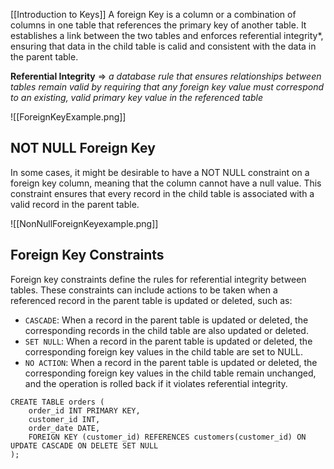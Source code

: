 [[Introduction to Keys]]
A foreign Key is a column or a combination of columns in one table that references the primary key of another table. It establishes a link between the two tables and enforces referential integrity*, ensuring that data in the child table is calid and consistent with the data in the parent table.

**Referential Integrity** => *a database rule that ensures relationships between tables remain valid by requiring that any foreign key value must correspond to an existing, valid primary key value in the referenced table*

![[ForeignKeyExample.png]]

## NOT NULL Foreign Key

In some cases, it might be desirable to have a NOT NULL constraint on a foreign key column, meaning that the column cannot have a null value. This constraint ensures that every record in the child table is associated with a valid record in the parent table.

![[NonNullForeignKeyexample.png]]

## Foreign Key Constraints 

Foreign key constraints define the rules for referential integrity between tables. These constraints can include actions to be taken when a referenced record in the parent table is updated or deleted, such as:
- `CASCADE`: When a record in the parent table is updated or deleted, the corresponding records in the child table are also updated or deleted.
- `SET NULL`: When a record in the parent table is updated or deleted, the corresponding foreign key values in the child table are set to NULL.
- `NO ACTION`: When a record in the parent table is updated or deleted, the corresponding foreign key values in the child table remain unchanged, and the operation is rolled back if it violates referential integrity.

```
CREATE TABLE orders (
    order_id INT PRIMARY KEY,
    customer_id INT,
    order_date DATE,
    FOREIGN KEY (customer_id) REFERENCES customers(customer_id) ON UPDATE CASCADE ON DELETE SET NULL
);
```
